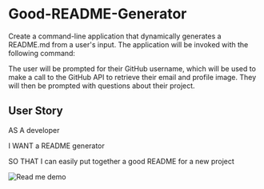 # Good-README-Generator

Create a command-line application that dynamically generates a README.md from a user's input. The application will be invoked with the following command:

The user will be prompted for their GitHub username, which will be used to make a call to the GitHub API to retrieve their email and profile image. They will then be prompted with questions about their project.

## User Story
AS A developer

I WANT a README generator

SO THAT I can easily put together a good README for a new project


![Read me demo](https://github.com/traviscult/Good-README-Generator/blob/master/assets/readme_demo.gif "ReadMe Demo Gif")
